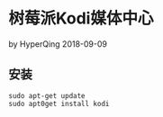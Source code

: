 # 树莓派Kodi媒体中心

by HyperQing 2018-09-09

## 安装

```
sudo apt-get update
sudo apt0get install kodi 
```